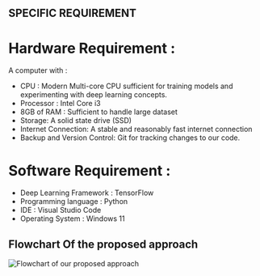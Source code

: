 ## SPECIFIC REQUIREMENT

# Hardware Requirement : 

A computer with : 
- CPU : Modern Multi-core CPU sufficient for training models and experimenting with deep learning concepts.
- Processor : Intel Core i3
- 8GB of RAM : Sufficient to handle large dataset
- Storage: A solid state drive (SSD)
- Internet Connection: A stable and reasonably fast internet connection
- Backup and Version Control: Git for tracking changes to our code.


# Software Requirement : 
- Deep Learning Framework : TensorFlow
- Programming language : Python
- IDE : Visual Studio Code
- Operating System : Windows 11

## Flowchart Of the proposed approach

<img src="https://github.com/NiesHW/SECB3203_P4B/tree/main/Group_Project/Group_13/fc.jpg" alt="Flowchart of our proposed approach">



